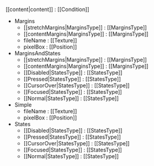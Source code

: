 [[content|content]] : [[Condition]]
   * Margins
     * [[stretchMargins|MarginsType]] : [[MarginsType]]
     * [[contentMargins|MarginsType]] : [[MarginsType]]
     * fileName : [[Texture]]
     * pixelBox : [[Position]]
   * MarginsAndStates
     * [[stretchMargins|MarginsType]] : [[MarginsType]]
     * [[contentMargins|MarginsType]] : [[MarginsType]]
     * [[Disabled|StatesType]] : [[StatesType]]
     * [[Pressed|StatesType]] : [[StatesType]]
     * [[CursorOver|StatesType]] : [[StatesType]]
     * [[Focused|StatesType]] : [[StatesType]]
     * [[Normal|StatesType]] : [[StatesType]]
   * Simple
     * fileName : [[Texture]]
     * pixelBox : [[Position]]
   * States
     * [[Disabled|StatesType]] : [[StatesType]]
     * [[Pressed|StatesType]] : [[StatesType]]
     * [[CursorOver|StatesType]] : [[StatesType]]
     * [[Focused|StatesType]] : [[StatesType]]
     * [[Normal|StatesType]] : [[StatesType]]

